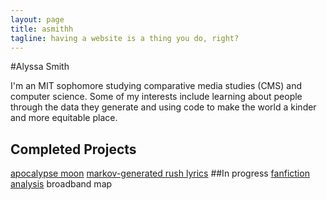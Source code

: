 ```yaml
---
layout: page
title: asmithh
tagline: having a website is a thing you do, right?
---
```



#Alyssa Smith

I'm an MIT sophomore studying comparative media studies (CMS) and computer science.  Some of my interests include learning about people through the data they generate and using code to make the world a kinder and more equitable place. 
    
## Completed Projects
[apocalypse moon](http://alyssa-smith.github.io/moon-orbits-earth)
[markov-generated rush lyrics](http://alyssa-smith.github.io/markov-rush)
##In progress
[fanfiction analysis](http://alyssa-smith.github.io/fanfiction)
broadband map




